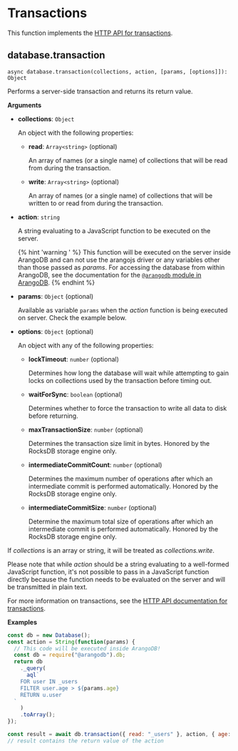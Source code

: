 <!-- don't edit here, it's from https://@github.com/arangodb/arangodbjs.git / docs/Drivers/ -->
# Transactions

This function implements the
[HTTP API for transactions](../../../..//HTTP/Transaction/index.html).

## database.transaction

`async database.transaction(collections, action, [params, [options]]): Object`

Performs a server-side transaction and returns its return value.

**Arguments**

- **collections**: `Object`

  An object with the following properties:

  - **read**: `Array<string>` (optional)

    An array of names (or a single name) of collections that will be read from
    during the transaction.

  - **write**: `Array<string>` (optional)

    An array of names (or a single name) of collections that will be written to
    or read from during the transaction.

- **action**: `string`

  A string evaluating to a JavaScript function to be executed on the server.

  {% hint 'warning ' %}
  This function will be executed on the server inside ArangoDB and can not use
  the arangojs driver or any variables other than those passed as _params_.
  For accessing the database from within ArangoDB, see the documentation for the
  [`@arangodb` module in ArangoDB](../../../..//Manual/Appendix/JavaScriptModules/ArangoDB.html).
  {% endhint %}

- **params**: `Object` (optional)

  Available as variable `params` when the _action_ function is being executed on
  server. Check the example below.

- **options**: `Object` (optional)

  An object with any of the following properties:

  - **lockTimeout**: `number` (optional)

    Determines how long the database will wait while attempting to gain locks on
    collections used by the transaction before timing out.

  - **waitForSync**: `boolean` (optional)

    Determines whether to force the transaction to write all data to disk before returning.

  - **maxTransactionSize**: `number` (optional)

    Determines the transaction size limit in bytes. Honored by the RocksDB storage engine only.

  - **intermediateCommitCount**: `number` (optional)

    Determines the maximum number of operations after which an intermediate commit is
    performed automatically. Honored by the RocksDB storage engine only.

  - **intermediateCommitSize**: `number` (optional)

    Determine the maximum total size of operations after which an intermediate commit is
    performed automatically. Honored by the RocksDB storage engine only.

If _collections_ is an array or string, it will be treated as
_collections.write_.

Please note that while _action_ should be a string evaluating to a well-formed
JavaScript function, it's not possible to pass in a JavaScript function directly
because the function needs to be evaluated on the server and will be transmitted
in plain text.

For more information on transactions, see the
[HTTP API documentation for transactions](../../../..//HTTP/Transaction/index.html).

**Examples**

```js
const db = new Database();
const action = String(function(params) {
  // This code will be executed inside ArangoDB!
  const db = require("@arangodb").db;
  return db
    ._query(
      aql`
    FOR user IN _users
    FILTER user.age > ${params.age}
    RETURN u.user
  `
    )
    .toArray();
});

const result = await db.transaction({ read: "_users" }, action, { age: 12 });
// result contains the return value of the action
```
